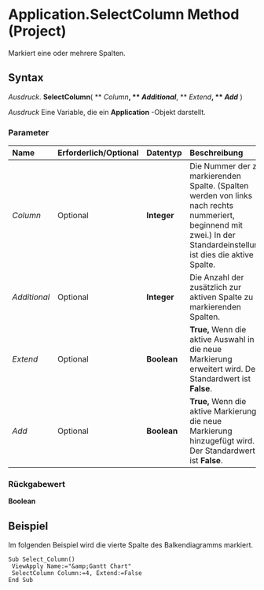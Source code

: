 
# Application.SelectColumn Method (Project)

Markiert eine oder mehrere Spalten.


## Syntax

 _Ausdruck_. **SelectColumn**( ** _Column_**, ** _Additional_**, ** _Extend_**, ** _Add_** )

 _Ausdruck_ Eine Variable, die ein **Application** -Objekt darstellt.


### Parameter



|**Name**|**Erforderlich/Optional**|**Datentyp**|**Beschreibung**|
|:-----|:-----|:-----|:-----|
| _Column_|Optional|**Integer**|Die Nummer der zu markierenden Spalte. (Spalten werden von links nach rechts nummeriert, beginnend mit zwei.) In der Standardeinstellung ist dies die aktive Spalte.|
| _Additional_|Optional|**Integer**|Die Anzahl der zusätzlich zur aktiven Spalte zu markierenden Spalten.|
| _Extend_|Optional|**Boolean**|**True,** Wenn die aktive Auswahl in die neue Markierung erweitert wird. Der Standardwert ist **False**.|
| _Add_|Optional|**Boolean**|**True,** Wenn die aktive Markierung die neue Markierung hinzugefügt wird. Der Standardwert ist **False**.|

### Rückgabewert

 **Boolean**


## Beispiel

Im folgenden Beispiel wird die vierte Spalte des Balkendiagramms markiert.


```
Sub Select_Column() 
 ViewApply Name:="&amp;Gantt Chart" 
 SelectColumn Column:=4, Extend:=False 
End Sub
```

